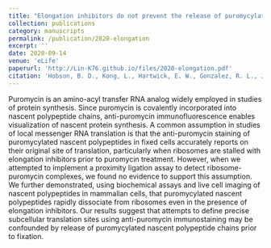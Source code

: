 ```yaml
---
title: "Elongation inhibitors do not prevent the release of puromycylated nascent polypeptide chains from ribosomes"
collection: publications
category: manuscripts
permalink: /publication/2020-elongation
excerpt: ''
date: 2020-09-14
venue: 'eLife'
paperurl: 'http://Lin-K76.github.io/files/2020-elongation.pdf'
citation: 'Hobson, B. D., Kong, L., Hartwick, E. W., Gonzalez, R. L., Jr., & Sims, P. A. (2020). Elongation inhibitors do not prevent the release of puromycylated nascent polypeptide chains from ribosomes. eLife 9, e60048 (eLife). https://doi.org/10.7554/eLife.60048'
---
```



Puromycin is an amino-acyl transfer RNA analog widely employed in studies of protein synthesis. Since puromycin is covalently incorporated into nascent polypeptide chains, anti-puromycin immunofluorescence enables visualization of nascent protein synthesis. A common assumption in studies of local messenger RNA translation is that the anti-puromycin staining of puromycylated nascent polypeptides in fixed cells accurately reports on their original site of translation, particularly when ribosomes are stalled with elongation inhibitors prior to puromycin treatment. However, when we attempted to implement a proximity ligation assay to detect ribosome-puromycin complexes, we found no evidence to support this assumption. We further demonstrated, using biochemical assays and live cell imaging of nascent polypeptides in mammalian cells, that puromycylated nascent polypeptides rapidly dissociate from ribosomes even in the presence of elongation inhibitors. Our results suggest that attempts to define precise subcellular translation sites using anti-puromycin immunostaining may be confounded by release of puromycylated nascent polypeptide chains prior to fixation.
